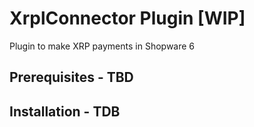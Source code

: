 # XrplConnector Plugin [WIP]

Plugin to make XRP payments in Shopware 6

## Prerequisites - TBD

## Installation - TDB

